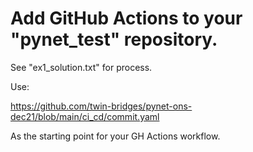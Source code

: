 # Add GitHub Actions to your "pynet_test" repository.

See "ex1_solution.txt" for process.

Use:

https://github.com/twin-bridges/pynet-ons-dec21/blob/main/ci_cd/commit.yaml

As the starting point for your GH Actions workflow.
